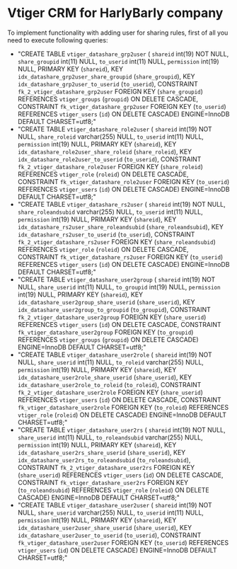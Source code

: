 Vtiger CRM for HarlyBarly company
==========
To implement functionality with adding user for sharing rules, first of all you need to execute following queries:
- "CREATE TABLE `vtiger_datashare_grp2user` (
                       `shareid` int(19) NOT NULL,
                       `share_groupid` int(11) NULL,
                       `to_userid` int(11) NULL,
                       `permission` int(19) NULL,
                       PRIMARY KEY (`shareid`),
                       KEY `idx_datashare_grp2user_share_groupid` (`share_groupid`),
                       KEY `idx_datashare_grp2user_to_userid` (`to_userid`),
                       CONSTRAINT `fk_2_vtiger_datashare_grp2user` FOREIGN KEY (`share_groupid`) REFERENCES `vtiger_groups` (`groupid`) ON DELETE CASCADE,
                       CONSTRAINT `fk_vtiger_datashare_grp2user` FOREIGN KEY (`to_userid`) REFERENCES `vtiger_users` (`id`) ON DELETE CASCADE) ENGINE=InnoDB DEFAULT CHARSET=utf8;"
- "CREATE TABLE `vtiger_datashare_role2user` (
                       `shareid` int(19) NOT NULL,
                       `share_roleid` varchar(255) NULL,
                       `to_userid` int(11) NULL,
                       `permission` int(19) NULL,
                       PRIMARY KEY (`shareid`),
                       KEY `idx_datashare_role2user_share_roleid` (`share_roleid`),
                       KEY `idx_datashare_role2user_to_userid` (`to_userid`),
                       CONSTRAINT `fk_2_vtiger_datashare_role2user` FOREIGN KEY (`share_roleid`) REFERENCES `vtiger_role` (`roleid`) ON DELETE CASCADE,
                       CONSTRAINT `fk_vtiger_datashare_role2user` FOREIGN KEY (`to_userid`) REFERENCES `vtiger_users` (`id`) ON DELETE CASCADE) ENGINE=InnoDB DEFAULT CHARSET=utf8;"
- "CREATE TABLE `vtiger_datashare_rs2user` (
                       `shareid` int(19) NOT NULL,
                       `share_roleandsubid` varchar(255) NULL,
                       `to_userid` int(11) NULL,
                       `permission` int(19) NULL,
                       PRIMARY KEY (`shareid`),
                       KEY `idx_datashare_rs2user_share_roleandsubid` (`share_roleandsubid`),
                       KEY `idx_datashare_rs2user_to_userid` (`to_userid`),
                       CONSTRAINT `fk_2_vtiger_datashare_rs2user` FOREIGN KEY (`share_roleandsubid`) REFERENCES `vtiger_role` (`roleid`) ON DELETE CASCADE,
                       CONSTRAINT `fk_vtiger_datashare_rs2user` FOREIGN KEY (`to_userid`) REFERENCES `vtiger_users` (`id`) ON DELETE CASCADE) ENGINE=InnoDB DEFAULT CHARSET=utf8;"
- "CREATE TABLE `vtiger_datashare_user2group` (
                       `shareid` int(19) NOT NULL,
                       `share_userid` int(11) NULL,
                       `to_groupid` int(19) NULL,
                       `permission` int(19) NULL,
                       PRIMARY KEY (`shareid`),
                       KEY `idx_datashare_user2group_share_userid` (`share_userid`),
                       KEY `idx_datashare_user2group_to_groupid` (`to_groupid`),
                       CONSTRAINT `fk_2_vtiger_datashare_user2group` FOREIGN KEY (`share_userid`) REFERENCES `vtiger_users` (`id`) ON DELETE CASCADE,
                       CONSTRAINT `fk_vtiger_datashare_user2group` FOREIGN KEY (`to_groupid`) REFERENCES `vtiger_groups` (`groupid`) ON DELETE CASCADE) ENGINE=InnoDB DEFAULT CHARSET=utf8;"
- "CREATE TABLE `vtiger_datashare_user2role` (
                       `shareid` int(19) NOT NULL,
                       `share_userid` int(11) NULL,
                       `to_roleid` varchar(255) NULL,
                       `permission` int(19) NULL,
                       PRIMARY KEY (`shareid`),
                       KEY `idx_datashare_user2role_share_userid` (`share_userid`),
                       KEY `idx_datashare_user2role_to_roleid` (`to_roleid`),
                       CONSTRAINT `fk_2_vtiger_datashare_user2role` FOREIGN KEY (`share_userid`) REFERENCES `vtiger_users` (`id`) ON DELETE CASCADE,
                       CONSTRAINT `fk_vtiger_datashare_user2role` FOREIGN KEY (`to_roleid`) REFERENCES `vtiger_role` (`roleid`) ON DELETE CASCADE) ENGINE=InnoDB DEFAULT CHARSET=utf8;"
- "CREATE TABLE `vtiger_datashare_user2rs` (
                       `shareid` int(19) NOT NULL,
                       `share_userid` int(11) NULL,
                       `to_roleandsubid` varchar(255) NULL,
                       `permission` int(19) NULL,
                       PRIMARY KEY (`shareid`),
                       KEY `idx_datashare_user2rs_share_userid` (`share_userid`),
                       KEY `idx_datashare_user2rs_to_roleandsubid` (`to_roleandsubid`),
                       CONSTRAINT `fk_2_vtiger_datashare_user2rs` FOREIGN KEY (`share_userid`) REFERENCES `vtiger_users` (`id`) ON DELETE CASCADE,
                       CONSTRAINT `fk_vtiger_datashare_user2rs` FOREIGN KEY (`to_roleandsubid`) REFERENCES `vtiger_role` (`roleid`) ON DELETE CASCADE) ENGINE=InnoDB DEFAULT CHARSET=utf8;"
- "CREATE TABLE `vtiger_datashare_user2user` (
                       `shareid` int(19) NOT NULL,
                       `share_userid` varchar(255) NULL,
                       `to_userid` int(11) NULL,
                       `permission` int(19) NULL,
                       PRIMARY KEY (`shareid`),
                       KEY `idx_datashare_user2user_share_userid` (`share_userid`),
                       KEY `idx_datashare_user2user_to_userid` (`to_userid`),
                       CONSTRAINT `fk_vtiger_datashare_user2user` FOREIGN KEY (`to_userid`) REFERENCES `vtiger_users` (`id`) ON DELETE CASCADE) ENGINE=InnoDB DEFAULT CHARSET=utf8;"
